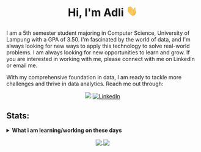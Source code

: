 # <p align=center> Hi, I'm Adli <img src='https://github.com/elhakimyasya/elhakimyasya/blob/master/assets/Hi.gif' width='29' height='29'/>
I am a 5th semester student majoring in Computer Science, University of Lampung with a GPA of 3.50. I'm fascinated by the world of data, and I'm always looking for new ways to apply this technology to solve real-world problems. I am always looking for new opportunities to learn and grow. If you are interested in working with me, please connect with me on LinkedIn or email me.

With my comprehensive foundation in data, I am ready to tackle more challenges and thrive in data analytics. Reach me out through:

 <p align=center>
 <a href="mailto:adlii.fiqrullah@gmail.com" target="_blank"><img src="https://img.shields.io/badge/Gmail-D14836?&style=for-the-badge&logo=gmail&logoColor=white"/></a>   
  <a href="https://www.linkedin.com/in/adliif/" target="_blank"><img alt="LinkedIn" src="https://img.shields.io/badge/Linkedln-%230077B5.svg?&style=for-the-badge&logo=linkedin&logoColor=white" /></a>    
</p>

## Stats:
<details>
 <summary><strong>What i am learning/working on these days</strong></summary>
   - 🔭 I'm currently working on several independent projects. </br>
   - 🌱 I’m currently learning SQL. </br>
</details>
    <p align=center>
  <a href="#" title="Stats">
    <img height=175 align="center" src="https://github-readme-stats.vercel.app/api?username=adliif&show_icons=true&theme=gotham">
  </a>
  <a href="#" title="Stats">
  <img height=175 align="center" src="https://github-readme-stats.vercel.app/api/top-langs/?username=adliif&hide=c%23,powershell,java&title_color=2aa889&text_color=99d1ce&icon_color=2bbc8a&bg_color=0c1014&langs_count=8&layout=compact" />
  </a>
</p>
